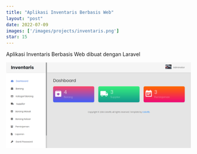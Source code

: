 ```yaml
---
title: "Aplikasi Inventaris Berbasis Web"
layout: "post"
date: 2022-07-09
images: ['/images/projects/inventaris.png']
star: 15
---
```


Aplikasi Inventaris Berbasis Web dibuat dengan Laravel

![Preview](/images/projects/inventaris.png)